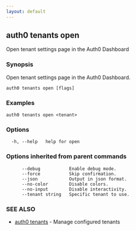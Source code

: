 ```yaml
---
layout: default
---
```

## auth0 tenants open

Open tenant settings page in the Auth0 Dashboard

### Synopsis

Open tenant settings page in the Auth0 Dashboard.

```
auth0 tenants open [flags]
```

### Examples

```
auth0 tenants open <tenant>
```

### Options

```
  -h, --help   help for open
```

### Options inherited from parent commands

```
      --debug           Enable debug mode.
      --force           Skip confirmation.
      --json            Output in json format.
      --no-color        Disable colors.
      --no-input        Disable interactivity.
      --tenant string   Specific tenant to use.
```

### SEE ALSO

* [auth0 tenants](auth0_tenants.md)	 - Manage configured tenants

